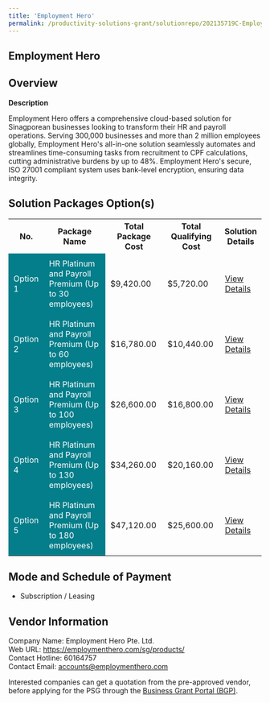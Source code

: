 ```yaml
---
title: 'Employment Hero'
permalink: /productivity-solutions-grant/solutionrepo/202135719C-Employmnt-Hro-G
---
```


## Employment Hero

## Overview

**Description**

Employment Hero offers a comprehensive cloud-based solution for Sinagporean businesses looking to transform their HR and payroll operations. Serving 300,000 businesses and more than 2 million employees globally, Employment Hero's all-in-one solution seamlessly automates and streamlines time-consuming tasks from recruitment to CPF calculations, cutting administrative burdens by up to 48%. Employment Hero's secure, ISO 27001 compliant system uses bank-level encryption, ensuring data integrity.

## Solution Packages Option(s)

<table>
<tr>
<th><b>No.</b></th>
<th><b>Package Name</b></th>
<th><b>Total Package Cost</b></th>
<th><b>Total Qualifying Cost</b></th>
<th><b>Solution Details</b></th>
</tr>
<tr>
<td style='padding: 10px; background-color: #037E8A; color: #FFFFFF;'>Option 1</td>
<td style='padding: 10px; background-color: #037E8A; color: #FFFFFF;'>HR Platinum and Payroll Premium (Up to 30 employees)</td>
<td style='padding: 10px;'>$9,420.00</td>
<td style='padding: 10px;'>$5,720.00</td>
<td style='padding: 10px;'><a href='/images/psg/202135719C_20230062_07082025_Desensitised_Annex3_Part1.pdf' target='_blank'>View Details</a></td>
</tr>
<tr>
<td style='padding: 10px; background-color: #037E8A; color: #FFFFFF;'>Option 2</td>
<td style='padding: 10px; background-color: #037E8A; color: #FFFFFF;'>HR Platinum and Payroll Premium (Up to 60 employees)</td>
<td style='padding: 10px;'>$16,780.00</td>
<td style='padding: 10px;'>$10,440.00</td>
<td style='padding: 10px;'><a href='/images/psg/202135719C_20230062_07082025_Desensitised_Annex3_Part2.pdf' target='_blank'>View Details</a></td>
</tr>
<tr>
<td style='padding: 10px; background-color: #037E8A; color: #FFFFFF;'>Option 3</td>
<td style='padding: 10px; background-color: #037E8A; color: #FFFFFF;'>HR Platinum and Payroll Premium (Up to 100 employees)</td>
<td style='padding: 10px;'>$26,600.00</td>
<td style='padding: 10px;'>$16,800.00</td>
<td style='padding: 10px;'><a href='/images/psg/202135719C_20230062_07082025_Desensitised_Annex3_Part3.pdf' target='_blank'>View Details</a></td>
</tr>
<tr>
<td style='padding: 10px; background-color: #037E8A; color: #FFFFFF;'>Option 4</td>
<td style='padding: 10px; background-color: #037E8A; color: #FFFFFF;'>HR Platinum and Payroll Premium (Up to 130 employees)</td>
<td style='padding: 10px;'>$34,260.00</td>
<td style='padding: 10px;'>$20,160.00</td>
<td style='padding: 10px;'><a href='/images/psg/202135719C_20230062_07082025_Desensitised_Annex3_Part4.pdf' target='_blank'>View Details</a></td>
</tr>
<tr>
<td style='padding: 10px; background-color: #037E8A; color: #FFFFFF;'>Option 5</td>
<td style='padding: 10px; background-color: #037E8A; color: #FFFFFF;'>HR Platinum and Payroll Premium (Up to 180 employees)</td>
<td style='padding: 10px;'>$47,120.00</td>
<td style='padding: 10px;'>$25,600.00</td>
<td style='padding: 10px;'><a href='/images/psg/202135719C_20230062_07082025_Desensitised_Annex3_Part5.pdf' target='_blank'>View Details</a></td>
</tr>
</table>

## Mode and Schedule of Payment

 - Subscription / Leasing

## Vendor Information

 Company Name: Employment Hero Pte. Ltd.<br>Web URL: https://employmenthero.com/sg/products/ <br>Contact Hotline: 60164757 <br>Contact Email: accounts@employmenthero.com 

Interested companies can get a quotation from the pre-approved vendor, before applying for the PSG through the <a href='https://www.businessgrants.gov.sg/' target='_blank' rel='noopener'>Business Grant Portal (BGP)</a>.

<script src="/jquery/resize-tables.js"></script>

